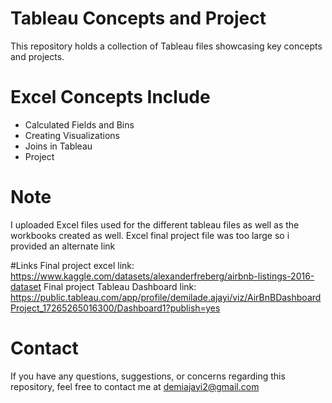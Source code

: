 # Tableau Concepts and Project
This repository holds a collection of Tableau files showcasing key concepts and projects.

# Excel Concepts Include
- Calculated Fields and Bins
- Creating Visualizations
- Joins in Tableau
- Project

# Note
I uploaded Excel files used for the different tableau files as well as the workbooks created as well. Excel final project file was too large so i provided an alternate link

#Links
Final project excel link: https://www.kaggle.com/datasets/alexanderfreberg/airbnb-listings-2016-dataset
Final project Tableau Dashboard link: https://public.tableau.com/app/profile/demilade.ajayi/viz/AirBnBDashboardProject_17265265016300/Dashboard1?publish=yes

# Contact
If you have any questions, suggestions, or concerns regarding this repository, feel free to contact me at demiajayi2@gmail.com
